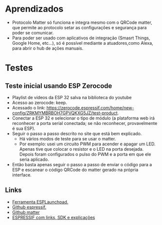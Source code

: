 # Aprendizados
- Protocolo Matter só funciona e integra mesmo com o QRCode matter, que permite ao protocolo setar as configurações e segurança para poder se comunicar.
- Para poder ser usado com aplicativos de integração (Smasrt Things, Google Home, etc...), só é possível mediante a atuadores,como Alexa, para abrir o hub de ações manuais.

# Testes 

## Teste inicial usando ESP Zerocode
- Playlist de vídeos da ESP 32 salva na biblioteca do youtube
- Acesso ao zerocode: keep.
- Acessado o link: https://zerocode.espressif.com/home/new-config/ZRKMYMBRBOH7GPVQKXG5JZ/test-product.
- Conectar a ESP 32 e selecionar o tipo de módulo (a plataforma web irá reconhecer a porta serial conectada; se não reconhecer, provavelmente é sua ESP).
- Seguir o passo a passo descrito no site que está bem explicado.
    - Há vários modos de teste para se usar o matter.
    - Por exemplo: usei um circuito PWM para acender e apagar um LED. Apenas tive que colocar o resistor e o LED na porta desejada. Depois foram configurados o pulso do PWM e a porta em que ele seria aplicado.
- Então basta apenas seguir o passo a passo de enviar o código para a ESP e escanear o código QRCode do matter gerado na própria interface.

## Links
- [Ferramenta ESPLaunchpad.](https://github.com/espressif/esp-matter)
- [Github espressif.](https://github.com/espressif/esp-matter)
- [Github matter](https://github.com/project-chip/connectedhomeip)
- [ESPRESSIF com links, SDK e explicações](https://www.espressif.com/en/solutions/device-connectivity/esp-matter-solution)
